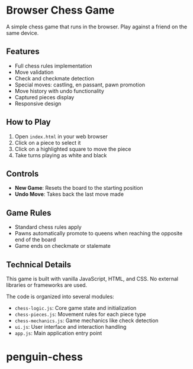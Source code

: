 # Browser Chess Game

A simple chess game that runs in the browser. Play against a friend on the same device.

## Features

- Full chess rules implementation
- Move validation
- Check and checkmate detection
- Special moves: castling, en passant, pawn promotion
- Move history with undo functionality
- Captured pieces display
- Responsive design

## How to Play

1. Open `index.html` in your web browser
2. Click on a piece to select it
3. Click on a highlighted square to move the piece
4. Take turns playing as white and black

## Controls

- **New Game**: Resets the board to the starting position
- **Undo Move**: Takes back the last move made

## Game Rules

- Standard chess rules apply
- Pawns automatically promote to queens when reaching the opposite end of the board
- Game ends on checkmate or stalemate

## Technical Details

This game is built with vanilla JavaScript, HTML, and CSS. No external libraries or frameworks are used.

The code is organized into several modules:
- `chess-logic.js`: Core game state and initialization
- `chess-pieces.js`: Movement rules for each piece type
- `chess-mechanics.js`: Game mechanics like check detection
- `ui.js`: User interface and interaction handling
- `app.js`: Main application entry point
# penguin-chess
